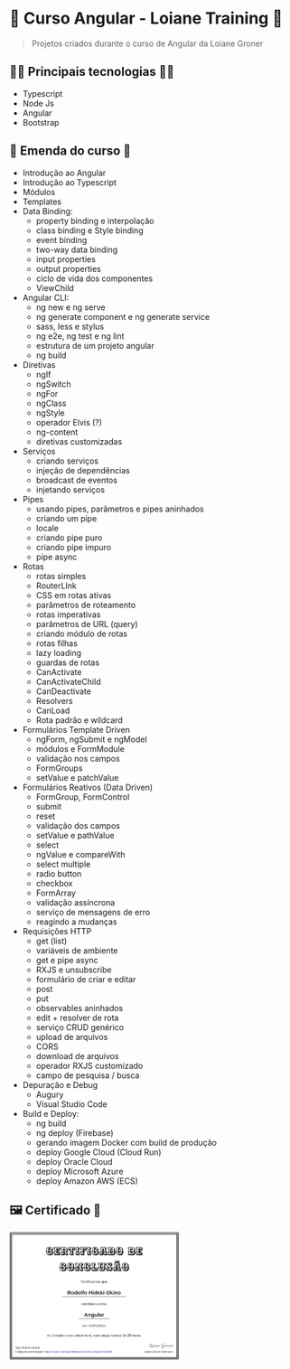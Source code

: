 # 🚀 Curso Angular - Loiane Training 🚀

> Projetos criados durante o curso de Angular da Loiane Groner

## 👨‍💻 Principais tecnologias 👩‍💻

- Typescript
- Node Js
- Angular
- Bootstrap

## 📃 Emenda do curso 📖

- Introdução ao Angular
- Introdução ao Typescript
- Módulos
- Templates
- Data Binding:
  - property binding e interpolação
  - class binding e Style binding
  - event binding
  - two-way data binding
  - input properties
  - output properties
  - ciclo de vida dos componentes
  - ViewChild
- Angular CLI:
  - ng new e ng serve
  - ng generate component e ng generate service
  - sass, less e stylus
  - ng e2e, ng test e ng lint
  - estrutura de um projeto angular
  - ng build
- Diretivas
  - ngIf
  - ngSwitch
  - ngFor
  - ngClass
  - ngStyle
  - operador Elvis (?)
  - ng-content
  - diretivas customizadas
- Serviços
  - criando serviços
  - injeção de dependências
  - broadcast de eventos
  - injetando serviços
- Pipes
  - usando pipes, parâmetros e pipes aninhados
  - criando um pipe
  - locale
  - criando pipe puro
  - criando pipe impuro
  - pipe async
- Rotas
  - rotas simples
  - RouterLInk
  - CSS em rotas ativas
  - parâmetros de roteamento
  - rotas imperativas
  - parâmetros de URL (query)
  - criando módulo de rotas
  - rotas filhas
  - lazy loading
  - guardas de rotas
  - CanActivate
  - CanActivateChild
  - CanDeactivate
  - Resolvers
  - CanLoad
  - Rota padrão e wildcard
- Formulários Template Driven
  - ngForm, ngSubmit e ngModel
  - módulos e FormModule
  - validação nos campos
  - FormGroups
  - setValue e patchValue
- Formulários Reativos (Data Driven)
  - FormGroup, FormControl
  - submit
  - reset
  - validação dos campos
  - setValue e pathValue
  - select
  - ngValue e compareWith
  - select multiple
  - radio button
  - checkbox
  - FormArray
  - validação assíncrona
  - serviço de mensagens de erro
  - reagindo a mudanças
- Requisições HTTP
  - get (list)
  - variáveis de ambiente
  - get e pipe async
  - RXJS e unsubscribe
  - formulário de criar e editar
  - post
  - put
  - observables aninhados
  - edit + resolver de rota
  - serviço CRUD genérico
  - upload de arquivos
  - CORS
  - download de arquivos
  - operador RXJS customizado
  - campo de pesquisa / busca
- Depuração e Debug
  - Augury
  - Visual Studio Code
- Build e Deploy:
  - ng build
  - ng deploy (Firebase)
  - gerando imagem Docker com build de produção
  - deploy Google Cloud (Cloud Run)
  - deploy Oracle Cloud
  - deploy Microsoft Azure
  - deploy Amazon AWS (ECS)

## 🖼️ Certificado 👀

<img src="https://raw.githubusercontent.com/rodolfoHOk/portfolio-img/main/images/certificado-loiane-training-curso-angular.png" alt="Certificado Angular" width="300"/>
